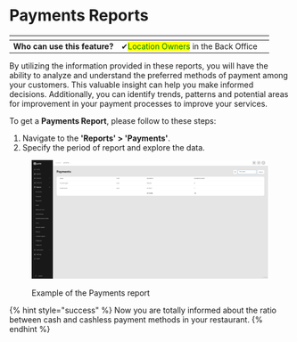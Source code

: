 # Payments Reports



<table data-card-size="large" data-view="cards"><thead><tr><th></th><th></th><th></th></tr></thead><tbody><tr><td><strong>Who can use this feature?</strong></td><td><span data-gb-custom-inline data-tag="emoji" data-code="2714">✔</span><mark style="color:green;">Location Owners</mark> in the Back Office</td><td></td></tr></tbody></table>

By utilizing the information provided in these reports, you will have the ability to analyze and understand the preferred methods of payment among your customers. This valuable insight can help you make informed decisions. Additionally, you can identify trends, patterns and potential areas for improvement in your payment processes to improve your services.

To get a **Payments Report**, please follow to these steps:

1. Navigate to the **'Reports' > 'Payments'**.
2. Specify the period of report and explore the data.

<figure><img src="../.gitbook/assets/Captura de pantalla (5).png" alt=""><figcaption><p>Example of the Payments report</p></figcaption></figure>

{% hint style="success" %}
Now you are totally informed about the ratio between cash and cashless payment methods in your restaurant.
{% endhint %}
